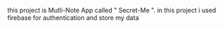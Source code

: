 this project is Mutli-Note App called " Secret-Me ".
in this project i used firebase for authentication and store my data
